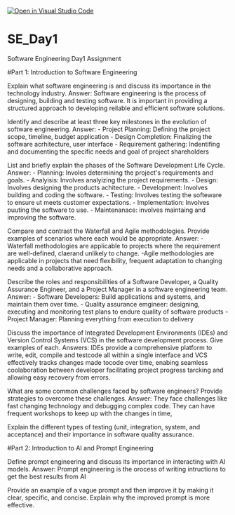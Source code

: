 [![Open in Visual Studio Code](https://classroom.github.com/assets/open-in-vscode-2e0aaae1b6195c2367325f4f02e2d04e9abb55f0b24a779b69b11b9e10269abc.svg)](https://classroom.github.com/online_ide?assignment_repo_id=18368103&assignment_repo_type=AssignmentRepo)
# SE_Day1
Software Engineering Day1 Assignment

#Part 1: Introduction to Software Engineering

Explain what software engineering is and discuss its importance in the technology industry.
Answer: Software engineering is the process of designing, building and testing software. It is important in providing a structured approach to developing reilable and efficient
software solutions.


Identify and describe at least three key milestones in the evolution of software engineering.
Answer: - Project Planning: Defining the project scope, timeline, budget application 
        - Design Completion: Finalizing the software acrhitecture, user interface
        - Requirement gathering: Indentifing and documenting the specific needs and goal of project shareholders


List and briefly explain the phases of the Software Development Life Cycle.
Answer: - Planning: Involes determining the project's requirements and goals.
        - Analyisis: Involves analyizing the project requirements. 
        - Design: Involves designing the products achitecture. 
        - Development: Involves building and coding the software.
        - Testing: Involves testing the softeware to ensure ut meets customer expectations.
        - Implementation: Involves puuting the software to use.
        - Maintenanace: involves maintaing and improving the software.


Compare and contrast the Waterfall and Agile methodologies. Provide examples of scenarios where each would be appropriate.
Answer: -Waterfall methodologies are applicable to projects where the requirement are well-defined, claerand unlikely to change.
        -Agile methodologies are applicable in projects that need flexibility, frequent adaptation to changing needs and a collaborative approach.


Describe the roles and responsibilities of a Software Developer, a Quality Assurance Engineer, and a Project Manager in a software engineering team.
Answer: - Software Developers: Build applications and systems, and maintain them over time.
        - Quality assurance emgineer: designing, executing and monitoring test plans to endure quality of software products
        - Project Manager: Planning everything from execution to delivery

Discuss the importance of Integrated Development Environments (IDEs) and Version Control Systems (VCS) in the software development process. Give examples of each.
Answers: IDEs provide a comprehensive platform to write, edit, compile and testcode all within a single interface and VCS effectively tracks changes made tocode over time, enabing
         seamless coolaboration between developer facilitating project progress tarcking and allowing easy recovery from errors.


What are some common challenges faced by software engineers? Provide strategies to overcome these challenges.
Answer: They face challenges like fast changing technology and debugging complex code. They can have frequent workshops to keep up with the changes in time,


Explain the different types of testing (unit, integration, system, and acceptance) and their importance in software quality assurance.


#Part 2: Introduction to AI and Prompt Engineering


Define prompt engineering and discuss its importance in interacting with AI models.
Answer: Prompt engineering is the orocess of writing intructions to get the best results from AI


Provide an example of a vague prompt and then improve it by making it clear, specific, and concise. Explain why the improved prompt is more effective.
